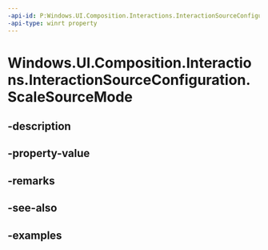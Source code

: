 ```yaml
---
-api-id: P:Windows.UI.Composition.Interactions.InteractionSourceConfiguration.ScaleSourceMode
-api-type: winrt property
---
```


<!-- Property syntax.
public InteractionSourceRedirectionMode ScaleSourceMode { get;  set; }
-->

# Windows.UI.Composition.Interactions.InteractionSourceConfiguration.ScaleSourceMode

## -description

## -property-value

## -remarks

## -see-also

## -examples

